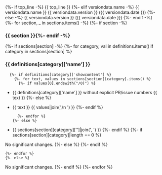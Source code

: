 {%- if top_line -%}
{{ top_line }}
{%- elif versiondata.name -%}
{{ versiondata.name }} {{ versiondata.version }} ({{ versiondata.date }})
{%- else -%}
{{ versiondata.version }} ({{ versiondata.date }})
{%- endif -%}
{%- for section, _ in sections.items() -%}
  {%- if section -%}
### {{ section }}{%- endif -%}
  {%- if sections[section] -%}
    {%- for category, val in definitions.items() if category in sections[section] %}


### {{ definitions[category]['name'] }}

      {%- if definitions[category]['showcontent'] %}
        {%- for text, values in sections[section][category].items() %}
          {%- if values[0].endswith("/0)") %}

* {{ definitions[category]['name'] }} without explicit PR/issue numbers
  {{ text }}
          {%- else %}

* {{ text }} {{ values|join(',\n  ') }}
          {%- endif %}

        {%- endfor %}
      {%- else %}

* {{ sections[section][category]['']|join(', ') }}
      {%- endif %}
      {%- if sections[section][category]|length == 0 %}

No significant changes.
      {%- else %}
      {%- endif %}

    {%- endfor %}
    {%- else %}

No significant changes.
  {%- endif %}
{%- endfor %}
